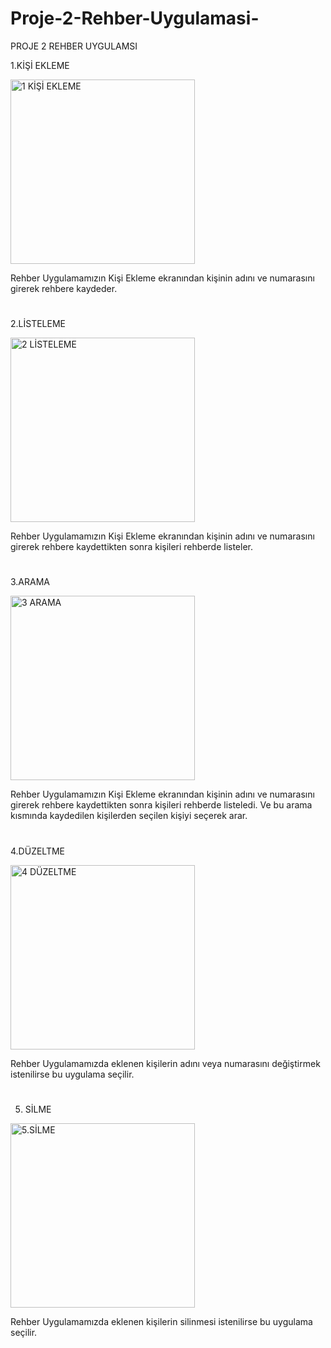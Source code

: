 # Proje-2-Rehber-Uygulamasi-

PROJE 2 REHBER UYGULAMSI



1.KİŞİ EKLEME

<img width="295" alt="1 KİŞİ EKLEME" src="https://github.com/OnatMudanyali/Proje-2-Rehber-Uygulamas-/assets/161920999/286c0768-37d8-402d-b300-ff7d1c76f364">

Rehber Uygulamamızın Kişi Ekleme ekranından kişinin adını ve numarasını girerek rehbere kaydeder.


<h1></h1>



2.LİSTELEME

<img width="295" alt="2 LİSTELEME" src="https://github.com/OnatMudanyali/Proje-2-Rehber-Uygulamas-/assets/161920999/886006ee-84b7-4287-9722-2a8d954a884a">

Rehber Uygulamamızın Kişi Ekleme ekranından kişinin adını ve numarasını girerek rehbere kaydettikten sonra kişileri rehberde listeler.


<h1></h1>




3.ARAMA

<img width="295" alt="3 ARAMA" src="https://github.com/OnatMudanyali/Proje-2-Rehber-Uygulamas-/assets/161920999/3ae04f2f-cf29-4e7e-b798-208f7c425fe2">

Rehber Uygulamamızın Kişi Ekleme ekranından kişinin adını ve numarasını girerek rehbere kaydettikten sonra kişileri rehberde listeledi. Ve bu arama kısmında kaydedilen kişilerden seçilen kişiyi seçerek arar.


<h1></h1>




4.DÜZELTME

<img width="295" alt="4 DÜZELTME" src="https://github.com/OnatMudanyali/Proje-2-Rehber-Uygulamas-/assets/161920999/cc9aefd1-dbb9-4ce2-9789-6a6521fef558">

Rehber Uygulamamızda eklenen kişilerin adını veya numarasını değiştirmek istenilirse bu uygulama seçilir.


<h1></h1>





5. SİLME

<img width="295" alt="5.SİLME" src="https://github.com/OnatMudanyali/Proje-2-Rehber-Uygulamas-/assets/161920999/63cb2d68-6bf3-4cef-8375-4b33190576a1">

Rehber Uygulamamızda eklenen kişilerin silinmesi istenilirse bu uygulama seçilir.


<h1></h1>
